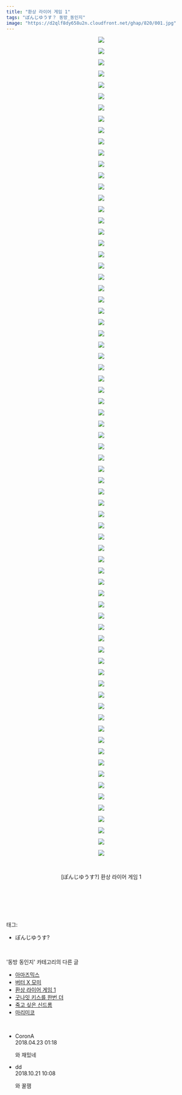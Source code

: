 ```yaml
---
title: "환상 라이어 게임 1"
tags: "ぽんじゆうす？ 동방_동인지"
image: "https://d2qlf8dy658u2n.cloudfront.net/ghap/820/001.jpg"
---
```

<div class="article">
<p style="text-align: center; clear: none; float: none;"><img src="{{ site.imgserver12 }}/ghap/820/001.jpg"/></p>
<p style="text-align: center; clear: none; float: none;"><img src="{{ site.imgserver12 }}/ghap/820/002.jpg"/></p>
<p style="text-align: center; clear: none; float: none;"><img src="{{ site.imgserver12 }}/ghap/820/003.jpg"/></p>
<p style="text-align: center; clear: none; float: none;"><img src="{{ site.imgserver12 }}/ghap/820/004.jpg"/></p>
<p style="text-align: center; clear: none; float: none;"><img src="{{ site.imgserver12 }}/ghap/820/005.jpg"/></p>
<p style="text-align: center; clear: none; float: none;"><img src="{{ site.imgserver12 }}/ghap/820/006.jpg"/></p>
<p style="text-align: center; clear: none; float: none;"><img src="{{ site.imgserver12 }}/ghap/820/007.jpg"/></p>
<p style="text-align: center; clear: none; float: none;"><img src="{{ site.imgserver12 }}/ghap/820/008.jpg"/></p>
<p style="text-align: center; clear: none; float: none;"><img src="{{ site.imgserver12 }}/ghap/820/009.jpg"/></p>
<p style="text-align: center; clear: none; float: none;"><img src="{{ site.imgserver12 }}/ghap/820/010.jpg"/></p>
<p style="text-align: center; clear: none; float: none;"><img src="{{ site.imgserver12 }}/ghap/820/011.jpg"/></p>
<p style="text-align: center; clear: none; float: none;"><img src="{{ site.imgserver12 }}/ghap/820/012.jpg"/></p>
<p style="text-align: center; clear: none; float: none;"><img src="{{ site.imgserver12 }}/ghap/820/013.jpg"/></p>
<p style="text-align: center; clear: none; float: none;"><img src="{{ site.imgserver12 }}/ghap/820/014.jpg"/></p>
<p style="text-align: center; clear: none; float: none;"><img src="{{ site.imgserver12 }}/ghap/820/015.jpg"/></p>
<p style="text-align: center; clear: none; float: none;"><img src="{{ site.imgserver12 }}/ghap/820/016.jpg"/></p>
<p style="text-align: center; clear: none; float: none;"><img src="{{ site.imgserver12 }}/ghap/820/017.jpg"/></p>
<p style="text-align: center; clear: none; float: none;"><img src="{{ site.imgserver12 }}/ghap/820/018.jpg"/></p>
<p style="text-align: center; clear: none; float: none;"><img src="{{ site.imgserver12 }}/ghap/820/019.jpg"/></p>
<p style="text-align: center; clear: none; float: none;"><img src="{{ site.imgserver12 }}/ghap/820/020.jpg"/></p>
<p style="text-align: center; clear: none; float: none;"><img src="{{ site.imgserver12 }}/ghap/820/021.jpg"/></p>
<p style="text-align: center; clear: none; float: none;"><img src="{{ site.imgserver12 }}/ghap/820/022.jpg"/></p>
<p style="text-align: center; clear: none; float: none;"><img src="{{ site.imgserver12 }}/ghap/820/023.jpg"/></p>
<p style="text-align: center; clear: none; float: none;"><img src="{{ site.imgserver12 }}/ghap/820/024.jpg"/></p>
<p style="text-align: center; clear: none; float: none;"><img src="{{ site.imgserver12 }}/ghap/820/025.jpg"/></p>
<p style="text-align: center; clear: none; float: none;"><img src="{{ site.imgserver12 }}/ghap/820/026.jpg"/></p>
<p style="text-align: center; clear: none; float: none;"><img src="{{ site.imgserver12 }}/ghap/820/027.jpg"/></p>
<p style="text-align: center; clear: none; float: none;"><img src="{{ site.imgserver12 }}/ghap/820/028.jpg"/></p>
<p style="text-align: center; clear: none; float: none;"><img src="{{ site.imgserver12 }}/ghap/820/029.jpg"/></p>
<p style="text-align: center; clear: none; float: none;"><img src="{{ site.imgserver12 }}/ghap/820/030.jpg"/></p>
<p style="text-align: center; clear: none; float: none;"><img src="{{ site.imgserver12 }}/ghap/820/031.jpg"/></p>
<p style="text-align: center; clear: none; float: none;"><img src="{{ site.imgserver12 }}/ghap/820/032.jpg"/></p>
<p style="text-align: center; clear: none; float: none;"><img src="{{ site.imgserver12 }}/ghap/820/033.jpg"/></p>
<p style="text-align: center; clear: none; float: none;"><img src="{{ site.imgserver12 }}/ghap/820/034.jpg"/></p>
<p style="text-align: center; clear: none; float: none;"><img src="{{ site.imgserver12 }}/ghap/820/035.jpg"/></p>
<p style="text-align: center; clear: none; float: none;"><img src="{{ site.imgserver12 }}/ghap/820/036.jpg"/></p>
<p style="text-align: center; clear: none; float: none;"><img src="{{ site.imgserver12 }}/ghap/820/037.jpg"/></p>
<p style="text-align: center; clear: none; float: none;"><img src="{{ site.imgserver12 }}/ghap/820/038.jpg"/></p>
<p style="text-align: center; clear: none; float: none;"><img src="{{ site.imgserver12 }}/ghap/820/039.jpg"/></p>
<p style="text-align: center; clear: none; float: none;"><img src="{{ site.imgserver12 }}/ghap/820/040.jpg"/></p>
<p style="text-align: center; clear: none; float: none;"><img src="{{ site.imgserver12 }}/ghap/820/041.jpg"/></p>
<p style="text-align: center; clear: none; float: none;"><img src="{{ site.imgserver12 }}/ghap/820/042.jpg"/></p>
<p style="text-align: center; clear: none; float: none;"><img src="{{ site.imgserver12 }}/ghap/820/043.jpg"/></p>
<p style="text-align: center; clear: none; float: none;"><img src="{{ site.imgserver12 }}/ghap/820/044.jpg"/></p>
<p style="text-align: center; clear: none; float: none;"><img src="{{ site.imgserver12 }}/ghap/820/045.jpg"/></p>
<p style="text-align: center; clear: none; float: none;"><img src="{{ site.imgserver12 }}/ghap/820/046.jpg"/></p>
<p style="text-align: center; clear: none; float: none;"><img src="{{ site.imgserver12 }}/ghap/820/047.jpg"/></p>
<p style="text-align: center; clear: none; float: none;"><img src="{{ site.imgserver12 }}/ghap/820/048.jpg"/></p>
<p style="text-align: center; clear: none; float: none;"><img src="{{ site.imgserver12 }}/ghap/820/049.jpg"/></p>
<p style="text-align: center; clear: none; float: none;"><img src="{{ site.imgserver12 }}/ghap/820/050.jpg"/></p>
<p style="text-align: center; clear: none; float: none;"><img src="{{ site.imgserver12 }}/ghap/820/051.jpg"/></p>
<p style="text-align: center; clear: none; float: none;"><img src="{{ site.imgserver12 }}/ghap/820/052.jpg"/></p>
<p style="text-align: center; clear: none; float: none;"><img src="{{ site.imgserver12 }}/ghap/820/053.jpg"/></p>
<p style="text-align: center; clear: none; float: none;"><img src="{{ site.imgserver12 }}/ghap/820/054.jpg"/></p>
<p style="text-align: center; clear: none; float: none;"><img src="{{ site.imgserver12 }}/ghap/820/055.jpg"/></p>
<p style="text-align: center; clear: none; float: none;"><img src="{{ site.imgserver12 }}/ghap/820/056.jpg"/></p>
<p style="text-align: center; clear: none; float: none;"><img src="{{ site.imgserver12 }}/ghap/820/057.jpg"/></p>
<p style="text-align: center; clear: none; float: none;"><img src="{{ site.imgserver12 }}/ghap/820/058.jpg"/></p>
<p style="text-align: center; clear: none; float: none;"><img src="{{ site.imgserver12 }}/ghap/820/059.jpg"/></p>
<p style="text-align: center; clear: none; float: none;"><img src="{{ site.imgserver12 }}/ghap/820/060.jpg"/></p>
<p style="text-align: center; clear: none; float: none;"><img src="{{ site.imgserver12 }}/ghap/820/061.jpg"/></p>
<p style="text-align: center; clear: none; float: none;"><img src="{{ site.imgserver12 }}/ghap/820/062.jpg"/></p>
<p style="text-align: center; clear: none; float: none;"><img src="{{ site.imgserver12 }}/ghap/820/063.jpg"/></p>
<p style="text-align: center; clear: none; float: none;"><img src="{{ site.imgserver12 }}/ghap/820/064.jpg"/></p>
<p style="text-align: center; clear: none; float: none;"><img src="{{ site.imgserver12 }}/ghap/820/065.jpg"/></p>
<p style="text-align: center; clear: none; float: none;"><img src="{{ site.imgserver12 }}/ghap/820/066.jpg"/></p>
<p style="text-align: center; clear: none; float: none;"><img src="{{ site.imgserver12 }}/ghap/820/067.jpg"/></p>
<p style="text-align: center; clear: none; float: none;"><img src="{{ site.imgserver12 }}/ghap/820/068.jpg"/></p>
<p style="text-align: center; clear: none; float: none;"><img src="{{ site.imgserver12 }}/ghap/820/069.jpg"/></p>
<p style="text-align: center; clear: none; float: none;"><img src="{{ site.imgserver12 }}/ghap/820/070.jpg"/></p>
<p style="text-align: center; clear: none; float: none;"><img src="{{ site.imgserver12 }}/ghap/820/071.jpg"/></p>
<p style="text-align: center; clear: none; float: none;"><img src="{{ site.imgserver12 }}/ghap/820/072.jpg"/></p>
<p style="text-align: center; clear: none; float: none;"><img src="{{ site.imgserver12 }}/ghap/820/073.jpg"/></p>
<p style="text-align: center; clear: none; float: none;"><br/></p>
<p style="text-align: center; clear: none; float: none;">[ぽんじゆうす?] 환상 라이어 게임 1</p>
<p style="text-align: center; clear: none; float: none;"><br/></p>
<p><br/></p>
</div><br/>
<div class="tagTrail">
<p>태그: </p>
<ul>
<li>ぽんじゆうす?</li>
</ul>
</div><br/>
<div class="another">
<p>'동방 동인지' 카테고리의 다른 글</p>
<ul>
<li><a href="/ghap_822">아마즈믹스</a></li>
<li><a href="/ghap_821">버터 X 모미</a></li>
<li><a href="/ghap_820">환상 라이어 게임 1</a></li>
<li><a href="/ghap_819">굿나잇 키스를 한번 더</a></li>
<li><a href="/ghap_818">죽고 싶은 신드롬</a></li>
<li><a href="/ghap_817">마리미코</a></li>
</ul>
</div><br/>
<div class="cb_module cb_fluid">
<div class="cb_wrt cb_profile">
<div class="comment">
<ul>
<li class="cb_thumb_off" id="comment15243321">
<div class="cb_comment_area">
<div class="cb_info_area">
<div class="cb_section">
<span class="cb_nick_name">CoronA</span>
</div>
<div class="cb_section">
<span class="cb_date">2018.04.23 01:18 </span>
</div>
</div>
<div class="cb_dsc_comment">
<p class="cb_dsc">
											와 재밌네
										</p>
</div>
</div></li>
<li class="cb_thumb_off" id="comment15359067">
<div class="cb_comment_area">
<div class="cb_info_area">
<div class="cb_section">
<span class="cb_nick_name">dd</span>
</div>
<div class="cb_section">
<span class="cb_date">2018.10.21 10:08 </span>
</div>
</div>
<div class="cb_dsc_comment">
<p class="cb_dsc">
											와 꿀잼
										</p>
</div>
</div></li>
</ul>
</div>
</div><!-- commentList close -->
</div><br/>
